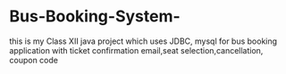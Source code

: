 # Bus-Booking-System-
this is my Class XII java project which uses JDBC, mysql for bus booking application with ticket confirmation email,seat selection,cancellation, coupon code 
